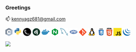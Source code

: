 ### Greetings

<!--
**KenNyagz/Kennyagz** is a ✨ _special_ ✨ repository because its `README.md` (this file) appears on your GitHub profile.

Here are some ideas to get you started:

- 🔭 I’m currently working on ...
- 🌱 I’m currently learning ...
- 👯 I’m looking to collaborate on ...
- 🤔 I’m looking for help with ...
- 💬 Ask me about ...
- 📫 kennyagz681@gmail.com
- 😄 Pronouns: ...
- ⚡ Fun fact: ...
-->
📫 kennyagz681@gmail.com

<code><img title="C" height="25" src="images/c.svg"></code>
<code><img title="PYthon" height="25" src="images/python.svg"></code>
<code><img title="Flask" height="25" src="images/flask.png"></code>
<code><img title="Django" height="25" src="images/django.png"></code>
<code><img title="Docker" height="25" src="images/docker.svg"></code>
<code><img title="Nginx" height="25" src="images/nginx.svg"></code>
<code><img title="MySQL" height="25" src="images/mysql.svg"></code>
<code><img title="PHP" height="25" src="images/php.svg"></code>
<code><img title="Git" height="24" src="images/git.svg"></code>
<code><img title="Linux" height="25" src="images/linux.png"></code>
<code><img title="CSS" height="25" src="images/css.svg"></code>
<code><img title="HTML" height="25" src="images/html5.svg"></code>
<code><img title="Javascript" height="25" src="images/javascript.svg"></code>
<code><img title="Jquery" height="25" src="images/jquery.svg"></code>





[![](https://visitcount.itsvg.in/api?id=kennyagz&label=Profile%20Views&color=12&pretty=false)](https://visitcount.itsvg.in)
